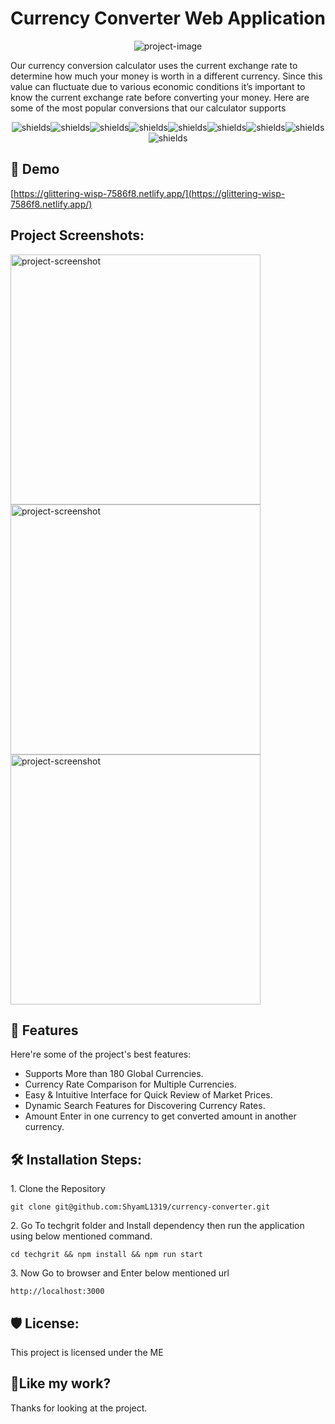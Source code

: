 <h1 align="center" id="title">Currency Converter Web Application</h1>

<p align="center"><img src="https://socialify.git.ci/ShyamL1319/currency-converter/image?description=1&amp;descriptionEditable=This%20is%20a%20Currency%20Converter%20Mini%20Project%20with%20Angular%2B%20NodeJS%2B%20MongoDB%2BMongoose%2BJS&amp;font=KoHo&amp;language=1&amp;logo=https%3A%2F%2Fres.cloudinary.com%2Fshyam-auth%2Fimage%2Fupload%2Fv1677043370%2FScreenshot_2023-02-21_at_15.56.05_uv57cz.png&amp;name=1&amp;owner=1&amp;pattern=Overlapping%20Hexagons&amp;theme=Dark" alt="project-image"></p>

<p id="description">Our currency conversion calculator uses the current exchange rate to determine how much your money is worth in a different currency. Since this value can fluctuate due to various economic conditions it’s important to know the current exchange rate before converting your money. Here are some of the most popular conversions that our calculator supports</p>

<p align="center"><img src="https://img.shields.io/badge/MongoDB-%234ea94b.svg?style=for-the-badge&amp;logo=mongodb&amp;logoColor=white" alt="shields"><img src="https://img.shields.io/badge/express.js-%23404d59.svg?style=for-the-badge&amp;logo=express&amp;logoColor=%2361DAFB" alt="shields"><img src="https://img.shields.io/badge/angular-%23DD0031.svg?style=for-the-badge&amp;logo=angular&amp;logoColor=white" alt="shields"><img src="https://img.shields.io/badge/node.js-6DA55F?style=for-the-badge&amp;logo=node.js&amp;logoColor=white" alt="shields"><img src="https://img.shields.io/badge/rxjs-%23B7178C.svg?style=for-the-badge&amp;logo=reactivex&amp;logoColor=white" alt="shields"><img src="https://img.shields.io/badge/SASS-hotpink.svg?style=for-the-badge&amp;logo=SASS&amp;logoColor=white" alt="shields"><img src="https://img.shields.io/badge/Visual%20Studio%20Code-0078d7.svg?style=for-the-badge&amp;logo=visual-studio-code&amp;logoColor=white" alt="shields"><img src="https://img.shields.io/badge/javascript-%23323330.svg?style=for-the-badge&amp;logo=javascript&amp;logoColor=%23F7DF1E" alt="shields"><img src="https://img.shields.io/badge/typescript-%23007ACC.svg?style=for-the-badge&amp;logo=typescript&amp;logoColor=white" alt="shields"></p>

<h2>🚀 Demo</h2>

[https://glittering-wisp-7586f8.netlify.app/](https://glittering-wisp-7586f8.netlify.app/)

<h2>Project Screenshots:</h2>

<img src="https://res.cloudinary.com/shyam-auth/image/upload/v1677048472/Screenshot_2023-02-22_at_12.15.49_mj6zxg.png" alt="project-screenshot" width="400" height="400/">

<img src="https://res.cloudinary.com/shyam-auth/image/upload/v1677043370/Screenshot_2023-02-21_at_15.56.05_uv57cz.png" alt="project-screenshot" width="400" height="400/">

<img src="https://res.cloudinary.com/shyam-auth/image/upload/v1677043365/Screenshot_2023-02-21_at_15.55.47_yvqxwm.png" alt="project-screenshot" width="400" height="400/">

<h2>🧐 Features</h2>

Here're some of the project's best features:

- Supports More than 180 Global Currencies.
- Currency Rate Comparison for Multiple Currencies.
- Easy & Intuitive Interface for Quick Review of Market Prices.
- Dynamic Search Features for Discovering Currency Rates.
- Amount Enter in one currency to get converted amount in another currency.

<h2>🛠️ Installation Steps:</h2>

<p>1. Clone the Repository</p>

```
git clone git@github.com:ShyamL1319/currency-converter.git
```

<p>2. Go To techgrit folder and Install dependency then run the application using below mentioned command.</p>

```
cd techgrit && npm install && npm run start
```

<p>3. Now Go to browser and Enter below mentioned url</p>

```
http://localhost:3000
```

<h2>🛡️ License:</h2>

This project is licensed under the ME

<h2>💖Like my work?</h2>

Thanks for looking at the project.
